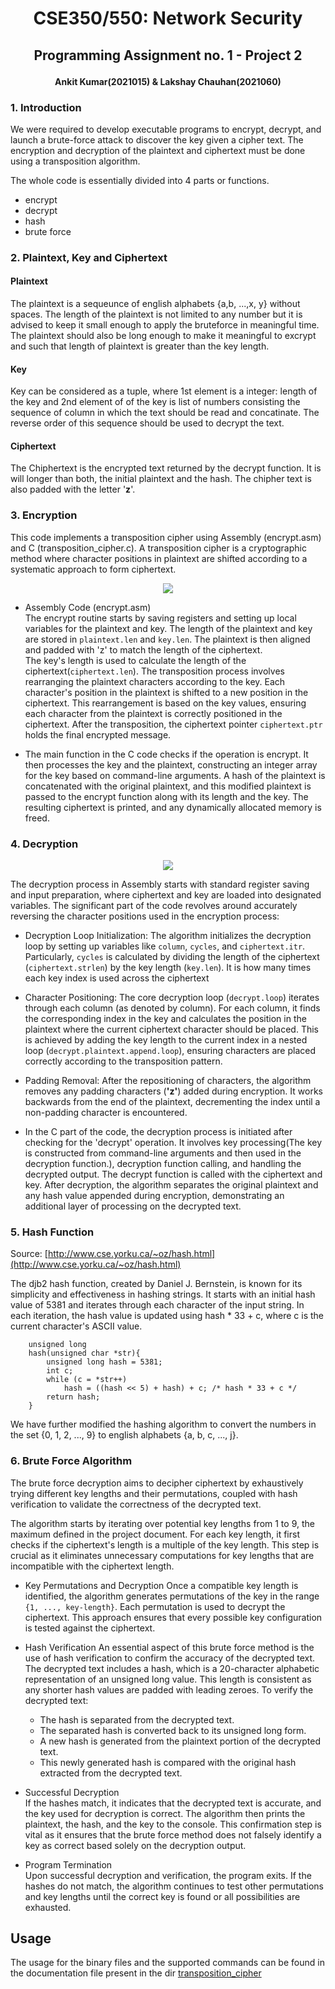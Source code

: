 # <p style="text-align: center;"> CSE350/550: Network Security </p>
## <p style="text-align: center;"> Programming Assignment no. 1 - Project 2
**<p style="text-align: center;">Ankit Kumar(2021015) & Lakshay Chauhan(2021060)</p>**

### 1. Introduction
We were required to develop executable programs to encrypt, decrypt, and launch a brute-force attack to discover the key given a cipher text. The encryption and decryption of the plaintext and ciphertext must be done using a transposition algorithm. 

The whole code is essentially divided into 4 parts or functions.
- encrypt
- decrypt
- hash
- brute force  

### 2. Plaintext, Key and Ciphertext
#### Plaintext
The plaintext is a sequeunce of english alphabets {a,b, ...,x, y} without spaces. The length of the plaintext is not limited to any number but it is advised to keep it small enough to apply the bruteforce in meaningful time. The plaintext should also be long enough to make it meaningful to excrypt and such that length of plaintext is greater than the key length.

#### Key
Key can be considered as a tuple, where 1st element is a integer: length of the key and 2nd element of of the key is list of numbers consisting the sequence of column in which the text should be read and concatinate. The reverse order of this sequence should be used to decrypt the text.


#### Ciphertext
The Chiphertext is the encrypted text returned by the decrypt function. It is will longer than both, the initial plaintext and the hash. The chipher text is also padded with the letter '**z**'.

### 3. Encryption
This code implements a transposition cipher using Assembly (encrypt.asm) and C (transposition_cipher.c). A transposition cipher is a cryptographic method where character positions in plaintext are shifted according to a systematic approach to form ciphertext.

<div style="text-align:center"><img src="./transposition_cipher/images/enc.png"></div>  

- Assembly Code (encrypt.asm)  
The encrypt routine starts by saving registers and setting up local variables for the plaintext and key. The length of the plaintext and key are stored in `plaintext.len` and `key.len`. The plaintext is then aligned and padded with 'z' to match the length of the ciphertext.  
The key's length is used to calculate the length of the ciphertext(`ciphertext.len`). The transposition process involves rearranging the plaintext characters according to the key. Each character's position in the plaintext is shifted to a new position in the ciphertext. This rearrangement is based on the key values, ensuring each character from the plaintext is correctly positioned in the ciphertext. After the transposition, the ciphertext pointer `ciphertext.ptr` holds the final encrypted message.

- The main function in the C code checks if the operation is encrypt. It then processes the key and the plaintext, constructing an integer array for the key based on command-line arguments. A hash of the plaintext is concatenated with the original plaintext, and this modified plaintext is passed to the encrypt function along with its length and the key. The resulting ciphertext is printed, and any dynamically allocated memory is freed.

### 4. Decryption


<div style="text-align:center"><img src="./transposition_cipher/images/dec.png"></div>  

The decryption process in Assembly starts with standard register saving and input preparation, where ciphertext and key are loaded into designated variables. The significant part of the code revolves around accurately reversing the character positions used in the encryption process:

- Decryption Loop Initialization: The algorithm initializes the decryption loop by setting up variables like `column`, `cycles`, and `ciphertext.itr`. Particularly, `cycles` is calculated by dividing the length of the ciphertext (`ciphertext.strlen`) by the key length (`key.len`). It is how many times each key index is used across the ciphertext

- Character Positioning: The core decryption loop (`decrypt.loop`) iterates through each column (as denoted by column). For each column, it finds the corresponding index in the key and calculates the position in the plaintext where the current ciphertext character should be placed. This is achieved by adding the key length to the current index in a nested loop (```decrypt.plaintext.append.loop```), ensuring characters are placed correctly according to the transposition pattern.

- Padding Removal: After the repositioning of characters, the algorithm removes any padding characters (**'z'**) added during encryption. It works backwards from the end of the plaintext, decrementing the index until a non-padding character is encountered.

- In the C part of the code, the decryption process is initiated after checking for the 'decrypt' operation. It involves key processing(The key is constructed from command-line arguments and then used in the decryption function.), decryption function calling, and handling the decrypted output. The decrypt function is called with the ciphertext and key. After decryption, the algorithm separates the original plaintext and any hash value appended during encryption, demonstrating an additional layer of processing on the decrypted text.

### 5. Hash Function
Source: [http://www.cse.yorku.ca/~oz/hash.html](http://www.cse.yorku.ca/~oz/hash.html)  

The djb2 hash function, created by Daniel J. Bernstein, is known for its simplicity and effectiveness in hashing strings. It starts with an initial hash value of 5381 and iterates through each character of the input string. In each iteration, the hash value is updated using hash * 33 + c, where c is the current character's ASCII value.

```
    unsigned long
    hash(unsigned char *str){
        unsigned long hash = 5381;
        int c;
        while (c = *str++)
            hash = ((hash << 5) + hash) + c; /* hash * 33 + c */
        return hash;
    }
```

We have further modified the hashing algorithm to convert the numbers in the set {0, 1, 2, ..., 9} to english alphabets {a, b, c, ..., j}.


### 6. Brute Force Algorithm

The brute force decryption aims to decipher ciphertext by exhaustively trying different key lengths and their permutations, coupled with hash verification to validate the correctness of the decrypted text. 

The algorithm starts by iterating over potential key lengths from 1 to 9, the maximum defined in the project document. For each key length, it first checks if the ciphertext's length is a multiple of the key length. This step is crucial as it eliminates unnecessary computations for key lengths that are incompatible with the ciphertext length.

- Key Permutations and Decryption
Once a compatible key length is identified, the algorithm generates permutations of the key in the range `{1, ..., key-length}`. Each permutation is used to decrypt the ciphertext. This approach ensures that every possible key configuration is tested against the ciphertext.

- Hash Verification
An essential aspect of this brute force method is the use of hash verification to confirm the accuracy of the decrypted text. The decrypted text includes a hash, which is a 20-character alphabetic representation of an unsigned long value. This length is consistent as any shorter hash values are padded with leading zeroes.
To verify the decrypted text:

    - The hash is separated from the decrypted text.
    - The separated hash is converted back to its unsigned long form.
    - A new hash is generated from the plaintext portion of the decrypted text.
    - This newly generated hash is compared with the original hash extracted from the decrypted text.

- Successful Decryption  
If the hashes match, it indicates that the decrypted text is accurate, and the key used for decryption is correct. The algorithm then prints the plaintext, the hash, and the key to the console. This confirmation step is vital as it ensures that the brute force method does not falsely identify a key as correct based solely on the decryption output.

- Program Termination  
Upon successful decryption and verification, the program exits. If the hashes do not match, the algorithm continues to test other permutations and key lengths until the correct key is found or all possibilities are exhausted.


## Usage
The usage for the binary files and the supported commands can be found in the documentation file present in the dir [transposition_cipher](./transposition_cipher/README.md)
